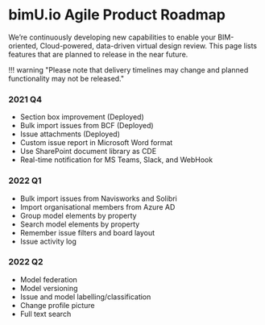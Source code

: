 # bimU.io Agile Product Roadmap
We’re continuously developing new capabilities to enable your BIM-oriented, Cloud-powered, data-driven virtual design review. This page lists features that are planned to release in the near future. 

!!! warning "Please note that delivery timelines may change and planned functionality may not be released."

### 2021 Q4
- Section box improvement (Deployed)
- Bulk import issues from BCF (Deployed)
- Issue attachments (Deployed)
- Custom issue report in Microsoft Word format
- Use SharePoint document library as CDE
- Real-time notification for MS Teams, Slack, and WebHook

### 2022 Q1
- Bulk import issues from Navisworks and Solibri
- Import organisational members from Azure AD
- Group model elements by property
- Search model elements by property
- Remember issue filters and board layout
- Issue activity log

### 2022 Q2
- Model federation
- Model versioning
- Issue and model labelling/classification
- Change profile picture
- Full text search
